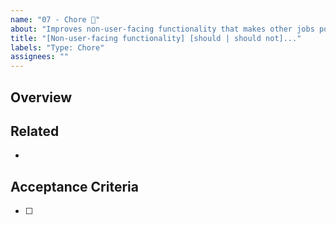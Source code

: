 ```yaml
---
name: "07 - Chore 🧹"
about: "Improves non-user-facing functionality that makes other jobs possible to achieve"
title: "[Non-user-facing functionality] [should | should not]..."
labels: "Type: Chore"
assignees: ""
---
```


## Overview

<!-- Describe why this chore is necessary. -->

## Related

<!-- List any other links relevant to this issue. -->

-

## Acceptance Criteria

<!-- Define conditions that must be true in order to close the issue. -->

- [ ]
